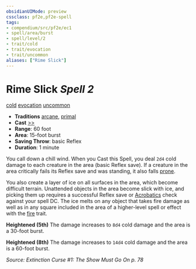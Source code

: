 ```yaml
---
obsidianUIMode: preview
cssclass: pf2e,pf2e-spell
tags:
- compendium/src/pf2e/ec1
- spell/area/burst
- spell/level/2
- trait/cold
- trait/evocation
- trait/uncommon
aliases: ["Rime Slick"]
---
```

# Rime Slick *Spell 2*   
[cold](cold.md "Cold Energy & Element Trait")  [evocation](evocation.md "Evocation School Trait")  [uncommon](uncommon.md "Uncommon Rarity Trait")  

- **Traditions** [arcane](arcane.md "Arcane Tradition Trait"), [primal](primal.md "Primal Tradition Trait")
- **Cast** [>>](chapter-9-playing-the-game.md#Actions "Two-Action") 
- **Range**: 60 foot
- **Area**: 15-foot burst
- **Saving Throw**:  basic Reflex
- **Duration**: 1 minute

You call down a chill wind. When you Cast this Spell, you deal `2d4` cold damage to each creature in the area (basic Reflex save). If a creature in the area critically fails its Reflex save and was standing, it also falls [prone](conditions.md#Prone).

You also create a layer of ice on all surfaces in the area, which become difficult terrain. Unattended objects in the area become slick with ice, and picking them up requires a successful Reflex save or [Acrobatics](skills.md#Acrobatics) check against your spell DC. The ice melts on any object that takes fire damage as well as in any square included in the area of a higher-level spell or effect with the [fire](fire.md "Fire Energy & Element Trait") trait.

**Heightened (5th)** The damage increases to `8d4` cold damage and the area is a 30-foot burst.

**Heightened (8th)** The damage increases to `14d4` cold damage and the area is a 60-foot burst.

*Source: Extinction Curse #1: The Show Must Go On p. 78*